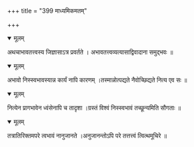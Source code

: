 +++
title = "399 माध्यमिकमतम्"

+++


<details open><summary>मूलम्</summary>

अथचाभावतत्त्वस्य जिज्ञासाऽत्र प्रवर्तते । अभावतत्त्वव्यत्यासाद्विवादाना समुद्भवः ॥
</details>



<details open><summary>मूलम्</summary>

अभावो निस्स्वभावस्यान्न कार्यं नापि कारणम् ।तस्मान्नोत्पद्यते नैवोच्छिद्यते नित्य एव सः ॥
</details>



<details open><summary>मूलम्</summary>

नित्येन प्रागभावेन ध्वंसेनापि च तादृशा ।ग्रस्तं विश्वं निस्स्वभावं तच्छून्यमिति सौगताः ॥
</details>



<details open><summary>मूलम्</summary>

तत्रातिरिक्तमपरे त्वभावं नानुजानते ।अनुजानन्तोऽपि परे तत्तत्त्वं त्वित्थमूचिरे ॥
</details>

